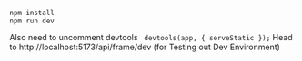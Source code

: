 ```
npm install
npm run dev
```


Also need to uncomment devtools ``` devtools(app, { serveStatic });```
Head to http://localhost:5173/api/frame/dev (for Testing out Dev Environment)